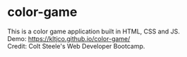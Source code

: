 # color-game

This is a color game application built in HTML, CSS and JS.<br>
Demo: https://kltjco.github.io/color-game/<br>
Credit: Colt Steele's Web Developer Bootcamp.

